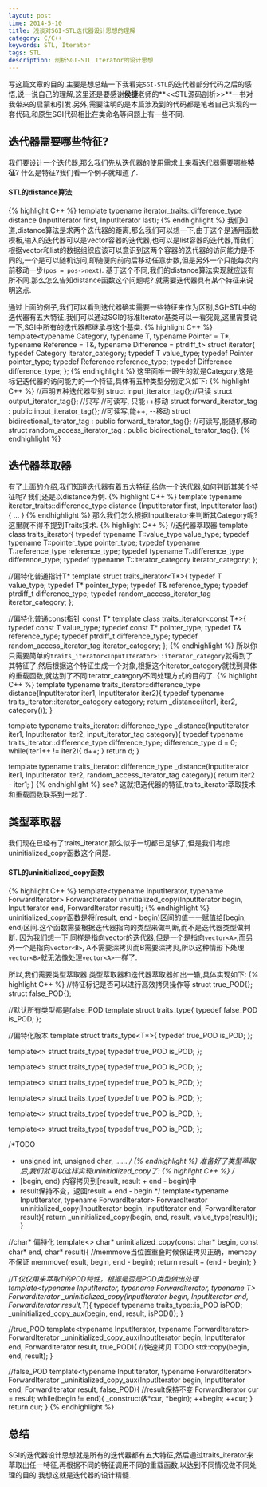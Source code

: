 ```yaml
---
layout: post
time: 2014-5-10
title: 浅谈对SGI-STL迭代器设计思想的理解
category: C/C++
keywords: STL, Iterator
tags: STL
description: 剖析SGI-STL Iterator的设计思想 
---
```


写这篇文章的目的,主要是想总结一下我看完`SGI-STL`的迭代器部分代码之后的感悟,说一说自己的理解,这里还是要感谢**侯捷**老师的**<<STL源码剖析>>**一书对我带来的启蒙和引发.另外,需要注明的是本篇涉及到的代码都是笔者自己实现的一套代码,和原生SGI代码相比在类命名等问题上有一些不同.

## 迭代器需要哪些特征?
我们要设计一个迭代器,那么我们先从迭代器的使用需求上来看迭代器需要哪些**特征**? 什么是特征?我们看一个例子就知道了.

#### STL的distance算法
{% highlight C++ %}
template<class InputIterator>
  typename iterator_traits<InputIterator>::difference_type
    distance (InputIterator first, InputIterator last);
{% endhighlight %}
我们知道,distance算法是求两个迭代器的距离,那么我们可以想一下,由于这个是通用函数模板,输入的迭代器可以是vector容器的迭代器,也可以是list容器的迭代器,而我们根据vector和list的数据组织应该可以意识到这两个容器的迭代器的访问能力是不同的,一个是可以随机访问,即随便向前向后移动任意步数,但是另外一个只能每次向前移动一步(`pos = pos->next`). 基于这个不同,我们的distance算法实现就应该有所不同.那么怎么告知distance函数这个问题呢? 就需要迭代器具有某个特征来说明这点.

通过上面的例子,我们可以看到迭代器确实需要一些特征来作为区别,SGI-STL中的迭代器有五大特征,我们可以通过SGI的标准Iterator基类可以一看究竟,这里需要说一下,SGI中所有的迭代器都继承与这个基类.
{% highlight C++ %}
template<typename Category, typename T,
		typename Pointer = T*, typename Reference = T&,
		typename Difference = ptrdiff_t>
struct iterator{
	typedef Category iterator_category;
	typedef T value_type;
	typedef Pointer pointer_type;
	typedef Reference reference_type;
	typedef Difference difference_type;
};
{% endhighlight %}
这里面唯一眼生的就是Category,这是标记迭代器的访问能力的一个特征,具体有五种类型分别定义如下:
{% highlight C++ %}
//声明五种迭代器型别
struct input_iterator_tag{};//只读
struct output_iterator_tag{}; //只写
//可读写, 只能++移动
struct forward_iterator_tag : public input_iterator_tag{}; 
//可读写,能++, --移动
struct bidirectional_iterator_tag : public forward_iterator_tag{}; 
//可读写,能随机移动
struct random_access_iterator_tag : public bidirectional_iterator_tag{};
{% endhighlight %}

## 迭代器萃取器
有了上面的介绍,我们知道迭代器有着五大特征,给你一个迭代器,如何判断其某个特征呢? 我们还是以distance为例.
{% highlight C++ %}
template<class InputIterator>
  typename iterator_traits<InputIterator>::difference_type
    distance (InputIterator first, InputIterator last){
	...
}
{% endhighlight %}
那么我们怎么根据InputIterator来判断其Category呢? 这里就不得不提到Traits技术.
{% highlight C++ %}
//迭代器萃取器
template<typename T>
class traits_iterator{
	typedef typename T::value_type value_type;
	typedef typename T::pointer_type pointer_type;
	typedef typename T::reference_type reference_type;
	typedef typename T::difference_type difference_type;
	typedef typename T::iterator_category iterator_category;
};

//偏特化普通指针T*
template<typename T>
struct traits_iterator<T*>{
	typedef T value_type;
	typedef T* pointer_type;
	typedef T& reference_type;
	typedef ptrdiff_t difference_type;
	typedef random_access_iterator_tag iterator_category;
};

//偏特化普通const指针 const T*
template<typename T>
class traits_iterator<const T*>{
	typedef const T value_type;
	typedef const T* pointer_type;
	typedef T& reference_type;
	typedef ptrdiff_t difference_type;
	typedef random_access_iterator_tag iterator_category;
};
{% endhighlight %}
所以你只需要简单的`traits_iterator<InputIterator>::iterator_category`就得到了其特征了,然后根据这个特征生成一个对象,根据这个iterator_category就找到具体的重载函数,就达到了不同iterator_category不同处理方式的目的了.
{% highlight C++ %}
template<typename InputIterator>
typename traits_iterator<InputIterator>::difference_type
distance(InputIterator iter1, InputIterator iter2){
	typedef typename traits_iterator<InputIterator>::iterator_category category;
	return _distance(iter1, iter2, category());
}

template<typename InputIterator>
typename traits_iterator<InputIterator>::difference_type
_distance(InputIterator iter1, InputIterator iter2,
		input_iterator_tag category){
	typedef typename traits_iterator<InputIterator>::difference_type difference_type;
	difference_type d = 0;
	while(iter1++ != iter2){
		d++;
	}
	return d;
}

template<typename InputIterator>
typename traits_iterator<InputIterator>::difference_type
_distance(InputIterator iter1, InputIterator iter2,
		random_access_iterator_tag category){
	return iter2 - iter1;
}
{% endhighlight %}
see? 这就把迭代器的特征,traits_iterator萃取技术和重载函数联系到一起了.

## 类型萃取器
我们现在已经有了traits_iterator,那么似乎一切都已足够了,但是我们考虑uninitialized_copy函数这个问题.
#### STL的uninitialized_copy函数
{% highlight C++ %}
template<typename InputIterator, typename ForwardIterator>
ForwardIterator uninitialized_copy(InputIterator begin, InputIterator end,
					ForwardIterator result);
{% endhighlight %}
uninitialized_copy函数是将[result, end - begin)区间的值一一赋值给[begin, end)区间.这个函数需要根据迭代器指向的类型来做判断,而不是迭代器类型做判断. 因为我们想一下,同样是指向vector的迭代器,但是一个是指向`vector<A>`,而另外一个是指向`vector<B>`, A不需要深拷贝而B需要深拷贝,所以这种情形下处理`vector<B>`就无法像处理`vector<A>`一样了.

所以,我们需要类型萃取器.类型萃取器和迭代器萃取器如出一辙,具体实现如下:
{% highlight C++ %}
//特征标记是否可以进行高效拷贝操作等
struct true_POD{}; 
struct false_POD{};

//默认所有类型都是false_POD
template<typename T>
struct	traits_type{
	typedef false_POD is_POD;
};

//偏特化版本
template<typename T>
struct	traits_type<T*>{
	typedef true_POD is_POD;
};

template<>
struct traits_type<char>{
	typedef true_POD is_POD;
};

template<>
struct traits_type<bool>{
	typedef true_POD is_POD;
};

template<>
struct traits_type<int>{
	typedef true_POD is_POD;
};

template<>
struct traits_type<long>{
	typedef true_POD is_POD;
};

template<>
struct traits_type<float>{
	typedef true_POD is_POD;
};

template<>
struct traits_type<double>{
	typedef true_POD is_POD;
};

/*TODO
 * unsigned int, unsigned char, ......
 */
{% endhighlight %}
准备好了类型萃取后,我们就可以这样实现uninitialized_copy了:
{% highlight C++ %}
/*
 * [begin, end) 内容拷贝到[result, result + end - begin)中
 * result保持不变，返回result + end - begin
 */
template<typename InputIterator, typename ForwardIterator>
ForwardIterator uninitialized_copy(InputIterator begin, InputIterator end,
					ForwardIterator result){
	return _uninitialized_copy(begin, end, result, value_type(result));
}

//char* 偏特化
template<>
char* uninitialized_copy(const char* begin, const char* end, char* result){
	//memmove当位置重叠时候保证拷贝正确，memcpy不保证
	memmove(result, begin, end - begin);
	return result + (end - begin);
}

//T*仅仅用来萃取T的POD特性，根据是否是POD类型做出处理
template<typename InputIterator, typename ForwardIterator, typename T>
ForwardIterator _uninitialized_copy(InputIterator begin, InputIterator end,
					ForwardIterator result,T*){
	typedef typename traits_type<T>::is_POD isPOD;
	_uninitialized_copy_aux(begin, end, result, isPOD());
}

//true_POD
template<typename InputIterator, typename ForwardIterator>
ForwardIterator _uninitialized_copy_aux(InputIterator begin,
				InputIterator end, ForwardIterator result, true_POD){
	//快速拷贝 TODO
	std::copy(begin, end, result);
}

//false_POD
template<typename InputIterator, typename ForwardIterator>
ForwardIterator _uninitialized_copy_aux(InputIterator begin,
				InputIterator end, ForwardIterator result, false_POD){
	//result保持不变
	ForwardIterator cur = result;
	while(begin != end){
		_construct(&*cur, *begin);
		++begin;
		++cur;
	}
	return cur;
}
{% endhighlight %}

## 总结
SGI的迭代器设计思想就是所有的迭代器都有五大特征,然后通过traits_iterator来萃取出任一特征,再根据不同的特征调用不同的重载函数,以达到不同情况做不同处理的目的.我想这就是迭代器的设计精髓.
